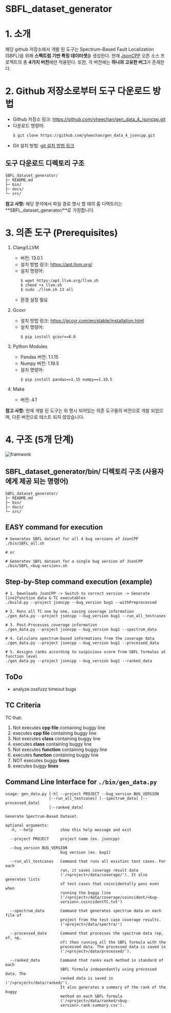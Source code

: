 # SBFL_dataset_generator

# 1. 소개
해당 github 저장소에서 개발 된 도구는 Spectrum-Based Fault Localization (SBFL)을 위해 **스펙트럼 기반 특징 데이터셋**을 생성한다.
현재 [JsonCPP](https://github.com/open-source-parsers/jsoncpp) 오픈 소스 프로젝트의 총 **4가지 버전**에만 적용된다.
또한, 각 버전에는 **하나의 고유한 버그**가 존재한다.

# 2. Github 저장소로부터 도구 다운로드 방법
* Github 저장소 링크: https://github.com/yheechan/gen_data_4_jsoncpp.git
* 다운로드 명령어: 
  ```
  $ git clone https://github.com/yheechan/gen_data_4_jsoncpp.git
  ```
*  Git 설치 방법: [git 설치 방법 링크](https://git-scm.com/book/ko/v2/%EC%8B%9C%EC%9E%91%ED%95%98%EA%B8%B0-Git-%EC%84%A4%EC%B9%98)

## 도구 다운로드 디렉토리 구조
```
SBFL_dataset_generator/
├─ README.md
├─ bin/
├─ docs/
└─ src/
```

**참고 사항:** 해당 문석에서 파일 경로 명시 할 때의 홈 디렉토리는 **SBFL_dataset_generator/**로 가정합니다.

# 3. 의존 도구 (Prerequisites)
1. Clang/LLVM
    * 버전: 13.0.1
    * 설치 방법 링크: https://apt.llvm.org/
    * 설치 명령어:
        ```
        $ wget https:/apt.llvm.org/llvm.sh
        $ chmod +x llvm.sh
        $ sudo ./llvm.sh 13 all
        ```
    * 환경 설정 필요

2. Gcovr
    * 설치 방법 링크: https://gcovr.com/en/stable/installation.html
    * 설치 명령어:
      ```
      $ pip install gcovr==6.0
      ```

3. Python Modules
    * Pandas 버전: 1.1.15
    * Numpy 버전: 1.19.5
    * 설치 명령어:
      ```
      $ pip install pandas==1.15 numpy==1.19.5
      ```

4. Make
    * 버전: 4.1

**참고 사항:** 현재 개발 된 도구는 위 명시 되어있는 의존 도구들의 버전으로 개발 되었으며, 다른 버전으로 테스트 되지 않았습니다.

# 4. 구조 (5개 단계)
![framwork](https://github.com/yheechan/gen_data_4_jsoncpp/blob/master/docs/img/framwork.png)

## SBFL_dataset_generator/bin/ 디렉토리 구조 (사용자에게 제공 되는 명령어)
```
SBFL_dataset_generator/
├─ README.md
├─ bin/
├─ docs/
└─ src/
```

## EASY command for execution
```
# Generates SBFL dataset for all 4 bug versions of JsonCPP
./bin/SBFL_all.sh

# or

# Generates SBFL dataset for a single bug version of JsonCPP
./bin/SBFL_<bug-version>.sh
```

## Step-by-Step command execution (example)

```
# 1. Downloads JsonCPP -> Switch to correct version -> Generate line2function data & TC executables
./build.py --project jsoncpp --bug_version bug1 --withPreprocessed

# 2. Runs all TC one by one, saving coverage information
./gen_data.py --project jsoncpp --bug_version bug1 --run_all_testcases

# 3. Post-Processes coverage information
./gen_data.py --project jsoncpp --bug_version bug1 --spectrum_data

# 4. Calculate spectrum-based informations from the coverage data
./gen_data.py --project jsoncpp --bug_version bug1 --processed_data

# 5. Assigns ranks according to suspicious score from SBFL formulas at function level
./gen_data.py --project jsoncpp --bug_version bug1 --ranked_data
```

## ToDo
* analyze ossfuzz timeout bugs

## TC Criteria
TC that:
  1. Not executes **cpp file** containing buggy line
  2. executes **cpp file** containing buggy line
  3. Not executes **class** containing buggy line
  4. executes **class** containing buggy line
  5. Not executes **function** containing buggy line
  6. executes **function** containing buggy line
  7. NOT executes buggy **lines**
  8. executes buggy **lines**

## Command Line Interface for ```./bin/gen_data.py```
```
usage: gen_data.py [-h] --project PROJECT --bug_version BUG_VERSION
                   [--run_all_testcases] [--spectrum_data] [--processed_data]
                   [--ranked_data]

Generate Spectrum-Based Dataset.

optional arguments:
  -h, --help            show this help message and exit

  --project PROJECT     project name (ex. jsoncpp)

  --bug_version BUG_VERSION
                        bug version (ex. bug1)
                        
  --run_all_testcases   Command that runs all existinc test cases. For each
                        run, it saves coverage result data
                        ('/<project>/data/coverage/'). It also generates lists
                        of test cases that coincidentally pass even when
                        running the buggy line
                        ('/<project>/data/coverage/coincident/<bug-
                        version>.coincidentTC.txt')

  --spectrum_data       Command that generates spectrum data on each file of
                        project from the test case coverage results.
                        ('<project>/data/spectra/')

  --processed_data      Command that processes the spectrum data (ep, ef, np,
                        nf) then running all the SBFL formula with the
                        processed data. The processed data is saved in
                        ('/<project>/data/processed/').

  --ranked_data         Command that ranks each method in standard of each
                        SBFL formula independantly using processed data. The
                        ranked data is saved in ('/<project>/data/ranked/').
                        It also generates a summary of the rank of the buggy
                        method on each SBFL formula
                        ('/<project>/data/ranked/<bug-
                        version>.rank.summary.csv').
```
